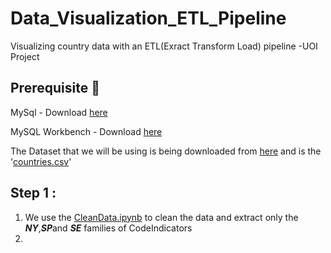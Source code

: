 # Data_Visualization_ETL_Pipeline
Visualizing country data with an ETL(Exract Transform Load) pipeline -UOI Project

## Prerequisite :wave:

MySql - Download [here](https://www.mysql.com)

MySQL Workbench - Download [here](https://dev.mysql.com/downloads/file/?id=509428) 

The Dataset that we will be using is being downloaded from [here](https://data.worldbank.org/) and is the '[countries.csv](https://github.com/Georgemouts/Data_Visualization_ETL_Pipeline/blob/main/countries_data.csv)'

## Step 1 :
1. We use the [CleanData.ipynb](https://github.com/Georgemouts/Data_Visualization_ETL_Pipeline/blob/main/CleanData.ipynb) to clean the data and extract only the ***NY***,***SP***and ***SE***  families of CodeIndicators
2. 
